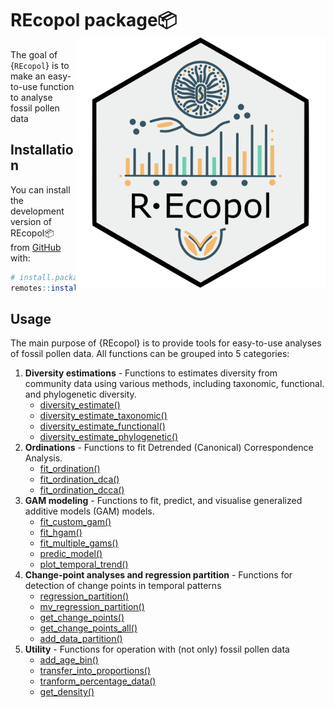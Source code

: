 
<!-- README.md is generated from README.qmd. Please edit that file -->

# REcopol package:package:<img src="man/figures/REcopol_logo.png" align="right" width="400" />

<!-- badges: start -->
<!-- badges: end -->

The goal of {`REcopol`} is to make an easy-to-use function to analyse fossil pollen data

## Installation

You can install the development version of REcopol:package: from [GitHub](https://github.com/) with:

``` r
# install.packages("remotes")
remotes::install_github("HOPE-UIB-BIO/R-Ecopol-package")
```

## Usage

The main purpose of {REcopol} is to provide tools for easy-to-use analyses of fossil pollen data. All functions can be grouped into 5 categories:

1. **Diversity estimations** - Functions to estimates diversity from community data using various methods, including taxonomic, functional. and phylogenetic diversity.
    - [diversity_estimate()](https://hope-uib-bio.github.io/R-Ecopol-package/reference/diversity_estimate.html)
    - [diversity_estimate_taxonomic()](https://hope-uib-bio.github.io/R-Ecopol-package/reference/diversity_estimate_taxonomic.html)
    - [diversity_estimate_functional()](https://hope-uib-bio.github.io/R-Ecopol-package/reference/diversity_estimate_functional.html)
    - [diversity_estimate_phylogenetic()](https://hope-uib-bio.github.io/R-Ecopol-package/reference/diversity_estimate_phylogenetic.html)
2. **Ordinations** - Functions to fit Detrended (Canonical)
    Correspondence Analysis.
    - [fit_ordination()](https://hope-uib-bio.github.io/R-Ecopol-package/reference/fit_ordination.html)
    - [fit_ordination_dca()](https://hope-uib-bio.github.io/R-Ecopol-package/reference/fit_ordination_dca.html)
    - [fit_ordination_dcca()](https://hope-uib-bio.github.io/R-Ecopol-package/reference/fit_ordination_dcca.html)
3. **GAM modeling** - Functions to fit, predict, and visualise generalized additive models (GAM) models.
    - [fit_custom_gam()](https://hope-uib-bio.github.io/R-Ecopol-package/reference/fit_custom_gam.html)
    - [fit_hgam()](https://hope-uib-bio.github.io/R-Ecopol-package/reference/fit_hgam.html)
    - [fit_multiple_gams()](https://hope-uib-bio.github.io/R-Ecopol-package/reference/fit_multiple_gams.html)
    - [predic_model()](https://hope-uib-bio.github.io/R-Ecopol-package/reference/predic_model.html)
    - [plot_temporal_trend()](https://hope-uib-bio.github.io/R-Ecopol-package/reference/plot_temporal_trend.html)
4. **Change-point analyses and regression partition** - Functions for detection of change points in temporal patterns
    - [regression_partition()](https://hope-uib-bio.github.io/R-Ecopol-package/reference/regression_partition.html)
    - [mv_regression_partition()](https://hope-uib-bio.github.io/R-Ecopol-package/reference/mv_regression_partition.html)
    - [get_change_points()](https://hope-uib-bio.github.io/R-Ecopol-package/reference/get_change_points.html)
    - [get_change_points_all()](https://hope-uib-bio.github.io/R-Ecopol-package/reference/get_change_points_all.html)
    - [add_data_partition()](https://hope-uib-bio.github.io/R-Ecopol-package/reference/add_data_partition.html)
5. **Utility** - Functions for operation with (not only) fossil pollen data
    - [add_age_bin()](https://hope-uib-bio.github.io/R-Ecopol-package/reference/add_age_bin.html)
    - [transfer_into_proportions()](https://hope-uib-bio.github.io/R-Ecopol-package/reference/transfer_into_proportions.html)
    - [tranform_percentage_data()](https://hope-uib-bio.github.io/R-Ecopol-package/reference/tranform_percentage_data.html)
    - [get_density()](https://hope-uib-bio.github.io/R-Ecopol-package/reference/get_density.html)
